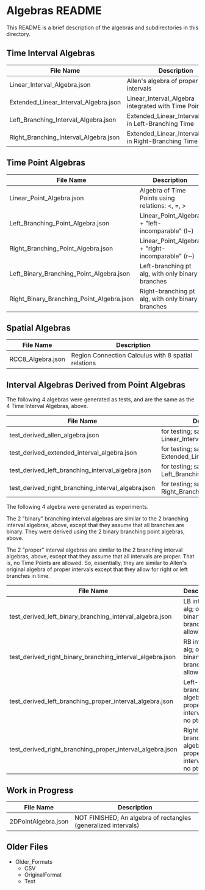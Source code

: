 # Algebras README

This README is a brief description of the algebras and subdirectories in this directory.

## Time Interval Algebras

File Name | Description
--------- | -----------
Linear_Interval_Algebra.json | Allen's algebra of proper time intervals
Extended_Linear_Interval_Algebra.json | Linear_Interval_Algebra integrated with Time Points
Left_Branching_Interval_Algebra.json | Extended_Linear_Interval_Algebra in Left-Branching Time
Right_Branching_Interval_Algebra.json | Extended_Linear_Interval_Algebra in Right-Branching Time

## Time Point Algebras

File Name | Description
--------- | -----------
Linear_Point_Algebra.json | Algebra of Time Points using relations: <, =, >
Left_Branching_Point_Algebra.json | Linear_Point_Algebra + "left-incomparable" (l~)
Right_Branching_Point_Algebra.json | Linear_Point_Algebra + "right-incomparable" (r~)
Left_Binary_Branching_Point_Algebra.json | Left-branching pt alg, with only binary branches
Right_Binary_Branching_Point_Algebra.json | Right-branching pt alg, with only binary branches

## Spatial Algebras

File Name | Description
--------- | -----------
RCC8_Algebra.json | Region Connection Calculus with 8 spatial relations

## Interval Algebras Derived from Point Algebras

The following 4 algebras were generated as tests, and are the same as the 4 Time Interval Algebras, above.

File Name | Description
--------- | -----------
test_derived_allen_algebra.json | for testing; same as Linear_Interval_Algebra, above
test_derived_extended_interval_algebra.json | for testing; same as Extended_Linear_Interval_Algebra
test_derived_left_branching_interval_algebra.json | for testing; same as Left_Branching_Interval_Algebra
test_derived_right_branching_interval_algebra.json | for testing; same as Right_Branching_Interval_Algebra

The following 4 algebra were generated as experiments.

The 2 "binary" branching interval algebras are similar to the 2 branching interval algebras, above, except that they assume that all branches are binary.  They were derived using the 2 binary branching point algebras, above.

The 2 "proper" interval algebras are similar to the 2 branching interval algebras, above, except that they assume that all intervals are proper.  That is, no Time Points are allowed.  So, essentially, they are similar to Allen's original algebra of proper intervals except that they allow for right or left branches in time.

File Name | Description
--------- | -----------
test_derived_left_binary_branching_interval_algebra.json | LB interval alg; only binary branches allowed
test_derived_right_binary_branching_interval_algebra.json | RB interval alg; only binary branches allowed
test_derived_left_branching_proper_interval_algebra.json | Left-branching algebra of proper intervals; no pts.
test_derived_right_branching_proper_interval_algebra.json | Right-branching algebra of proper intervals; no pts.

## Work in Progress

File Name | Description
--------- | -----------
2DPointAlgebra.json | NOT FINISHED; An algebra of rectangles (generalized intervals)

## Older Files

* Older_Formats
  * CSV
  * OriginalFormat
  * Text

